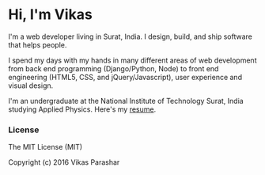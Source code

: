 # Hi, I'm Vikas
I'm a web developer living in Surat, India. I design, build, and ship software that helps people.

I spend my days with my hands in many different areas of web development from back end programming (Django/Python, Node) to front end engineering (HTML5, CSS, and jQuery/Javascript), user experience and visual design.

I'm an undergraduate at the National Institute of Technology Surat, India studying Applied Physics. Here's my [resume](http://vikasparashar.in/vikas-parashar-resume.pdf).

### License
The MIT License (MIT)

Copyright (c) 2016 Vikas Parashar